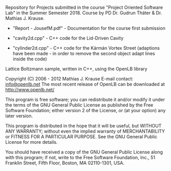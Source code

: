 Repository for Projects submitted in the course "Project Oriented Software Lab" in the Summer Semester 2018. Course by PD Dr. Gudrun Thäter & 	Dr. Mathias J. Krause.


* "Report - JousefM.pdf" - Documentation for the course first submission 

* "cavity2d.cpp" - C++ code for the Lid-Driven Cavity

* "cylinder2d.cpp" - C++ code for the Kármán Vortex Street (adaptions have been made - in order to remove the second object adapt lines inside the code)


Lattice Boltzmann sample, written in C++, using the OpenLB
library

Copyright (C) 2006 - 2012 Mathias J. Krause
E-mail contact: info@openlb.net
The most recent release of OpenLB can be downloaded at
<http://www.openlb.net/>

This program is free software; you can redistribute it and/or
modify it under the terms of the GNU General Public License
as published by the Free Software Foundation; either version 2
of the License, or (at your option) any later version.
 
This program is distributed in the hope that it will be useful,
but WITHOUT ANY WARRANTY; without even the implied warranty of
MERCHANTABILITY or FITNESS FOR A PARTICULAR PURPOSE.  See the
GNU General Public License for more details.
 
You should have received a copy of the GNU General Public
License along with this program; if not, write to the Free
Software Foundation, Inc., 51 Franklin Street, Fifth Floor,
Boston, MA  02110-1301, USA.
 
